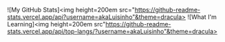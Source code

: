![My GitHub Stats]<img height=200em src="https://github-readme-stats.vercel.app/api?username=akaLuisinho"&theme=dracula>
![What I'm Learning]<img height=200em src"https://github-readme-stats.vercel.app/api/top-langs/?username=akaLuisinho"&theme=dracula>
